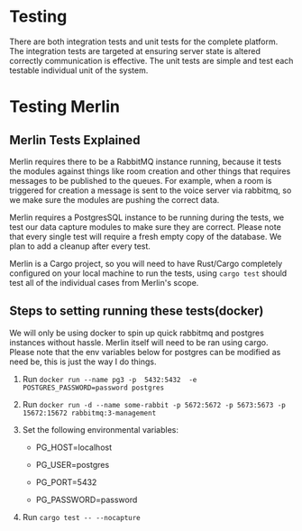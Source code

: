 # Testing

There are both integration tests and unit tests for the complete platform. The integration tests are targeted at ensuring server state is altered correctly
communication is effective. The unit tests are simple and test each testable individual unit of the system.


# Testing Merlin
 
## Merlin Tests Explained

Merlin requires there to be a RabbitMQ instance running, because it tests the modules against things like room creation and other things that requires messages to be published to the queues. For example, when a room is triggered for creation a message is sent to the voice server via rabbitmq, so we make sure the modules are pushing the correct data.

Merlin requires a PostgresSQL instance to be running during the tests, we test our data capture modules to make sure they are correct. Please note that every single test will require a fresh empty copy of the database. We plan to add a cleanup after every test.

Merlin is a Cargo project, so you will need to have Rust/Cargo completely configured on your local machine to run the tests, using `cargo test` should test all of the individual cases from Merlin's scope.

## Steps to setting running these tests(docker)
We will only be using docker to spin up quick rabbitmq and postgres instances without hassle. Merlin itself will need to be ran using cargo. Please note that the env variables below for postgres can be modified as need be, this is just the way I do things.

1. Run `docker run --name pg3 -p  5432:5432  -e POSTGRES_PASSWORD=password postgres`
2. Run `docker run -d --name some-rabbit -p 5672:5672 -p 5673:5673 -p 15672:15672 rabbitmq:3-management`
3. Set the following environmental variables:

   - PG_HOST=localhost   
   
   - PG_USER=postgres 
   
   - PG_PORT=5432 
   
   - PG_PASSWORD=password
   
4. Run `cargo test -- --nocapture`
